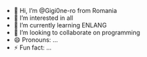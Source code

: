 - 👋 Hi, I’m @Gigi0ne-ro from Romania
- 👀 I’m interested in all
- 🌱 I’m currently learning ENLANG
- 💞️ I’m looking to collaborate on programming
- 😄 Pronouns: ...
- ⚡ Fun fact: ...

<!---
Gigi0ne-ro/Gigi0ne-ro is a ✨ special ✨ repository because its `README.md` (this file) appears on your GitHub profile.
You can click the Preview link to take a look at your changes.
--->
